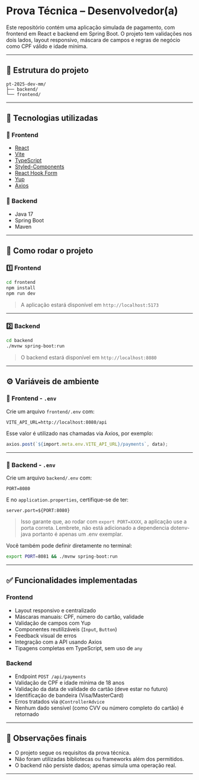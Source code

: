 # Prova Técnica – Desenvolvedor(a)

Este repositório contém uma aplicação simulada de pagamento, com frontend em React e backend em Spring Boot. O projeto tem validações nos dois lados, layout responsivo, máscara de campos e regras de negócio como CPF válido e idade mínima.

---

## 📂 Estrutura do projeto

```
pt-2025-dev-mm/
├── backend/
└── frontend/
```

---

## 🚀 Tecnologias utilizadas

### 🔸 Frontend

- [React](https://reactjs.org/)
- [Vite](https://vitejs.dev/)
- [TypeScript](https://www.typescriptlang.org/)
- [Styled-Components](https://styled-components.com/)
- [React Hook Form](https://react-hook-form.com/)
- [Yup](https://github.com/jquense/yup)
- [Axios](https://axios-http.com/)

### 🔸 Backend

- Java 17
- Spring Boot
- Maven

---

## 🧪 Como rodar o projeto

### 1️⃣ Frontend

```bash
cd frontend
npm install
npm run dev
```

> A aplicação estará disponível em `http://localhost:5173`

---

### 2️⃣ Backend

```bash
cd backend
./mvnw spring-boot:run
```

> O backend estará disponível em `http://localhost:8080`

---

## ⚙️ Variáveis de ambiente

### 🔹 Frontend - `.env`

Crie um arquivo `frontend/.env` com:

```env
VITE_API_URL=http://localhost:8080/api
```

Esse valor é utilizado nas chamadas via Axios, por exemplo:

```ts
axios.post(`${import.meta.env.VITE_API_URL}/payments`, data);
```

---

### 🔹 Backend - `.env`

Crie um arquivo `backend/.env` com:

```env
PORT=8080
```

E no `application.properties`, certifique-se de ter:

```properties
server.port=${PORT:8080}
```

> Isso garante que, ao rodar com `export PORT=XXXX`, a aplicação use a porta correta.
> Lembrete, não está adicionado a dependencia dotenv-java portanto é apenas um .env exemplar.

Você também pode definir diretamente no terminal:

```bash
export PORT=8081 && ./mvnw spring-boot:run
```

---

## ✅ Funcionalidades implementadas

### Frontend
- Layout responsivo e centralizado
- Máscaras manuais: CPF, número do cartão, validade
- Validação de campos com Yup
- Componentes reutilizáveis (`Input`, `Button`)
- Feedback visual de erros
- Integração com a API usando Axios
- Tipagens completas em TypeScript, sem uso de `any`

### Backend
- Endpoint `POST /api/payments`
- Validação de CPF e idade mínima de 18 anos
- Validação da data de validade do cartão (deve estar no futuro)
- Identificação de bandeira (Visa/MasterCard)
- Erros tratados via `@ControllerAdvice`
- Nenhum dado sensível (como CVV ou número completo do cartão) é retornado

---

## 📌 Observações finais

- O projeto segue os requisitos da prova técnica.
- Não foram utilizadas bibliotecas ou frameworks além dos permitidos.
- O backend não persiste dados; apenas simula uma operação real.

---